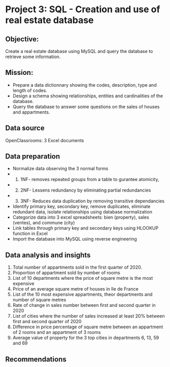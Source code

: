 # Project 3: SQL - Creation and use of real estate database

## Objective:
Create a real estate database using MySQL and query the database to retrieve some information.

## Mission:
- Prepare a data dictionnary showing the codes, description, type and length of codes.
- Design a schema showing relationships, entities and cardinalities of the database.
- Query the database to answer some questions on the sales of houses and appartments.

## Data source
OpenClassrooms: 3 Excel documents

## Data preparation
- Normalize data observing the 3 normal forms
- 1. 1NF- removes repeated groups from a table to gurantee atomicity,
- 2. 2NF- Lessens redundancy by eliminating partial redundancies
- 3. 3NF- Reduces data duplication by removing transitive dependancies
- Identify primary key, secondary key, remove duplicates, eliminate redundant data, isolate relationships using database normalization
- Categorize data into 3 excel spreadsheets: bien (property), sales (ventes), and commune (city)
- Link tables through primary key and secondary keys using HLOOKUP function in Excel
- Import the database into MySQL using reverse engineering

## Data analysis and insights
1. Total number of appartments sold in the first quarter of 2020.
2. Proportion of appartment sold by number of rooms
3. List of 10 departments where the price of square metre is the most expensive
4. Price of an average square metre of houses in Ile de France
5. List of the 10 most expensive appartments, theor departments and number of square metres
6. Rate of change in sales number between first and second quarter in 2020
7. List of cities where the number of sales increased at least 20% between first and second quarter of 2020
8. Difference in price percentage of square metre between an appartment of 2 rooms and an appartment of 3 rooms
9. Average value of property for the 3 top cities in departments 6, 13, 59 and 69

## Recommendations
